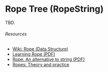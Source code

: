 # Rope Tree (RopeString)

TBD.

###### Resources
- [Wiki: Rope (Data Structure)](https://en.wikipedia.org/wiki/Rope_(data_structure))
- [Learning Rope (PDF)](http://boyetblog.s3.amazonaws.com/PCPlus/283.ropes.pdf)
- [Rope: An alternative to string (PDF)](http://citeseerx.ist.psu.edu/viewdoc/download?doi=10.1.1.14.9450&rep=rep1&type=pdf)
- [Ropes: Theory and practice](https://www.ibm.com/developerworks/library/j-ropes/)
